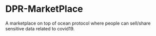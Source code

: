 # DPR-MarketPlace
A marketplace on top of ocean protocol where people can sell/share sensitive data related to covid19.
